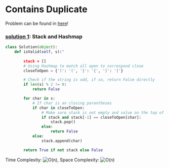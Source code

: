 # Contains Duplicate

Problem can be found in [here](https://leetcode.com/problems/valid-parentheses/)!

### [solution 1](/Stack/20-ValidParentheses/solution.py): Stack and Hashmap

```python
class Solution(object):
    def isValid(self, s):"
 
        stack = []
        # Using Hashmap to match all open to correspond close
        closeToOpen = {')': '(', '}': '{', ']': '['}

        # Check if the string is odd, if so, return False directly
        if len(s) % 2 != 0: 
            return False

        for char in s:
            # If char is an closing parentheses
            if char in closeToOpen:
                # Make sure stack is not empty and value on the top of stack is the matching value
                if stack and stack[-1] == closeToOpen[char]:
                    stack.pop()
                else:
                    return False
            else:
                stack.append(char)

        return True if not stack else False
```

Time Complexity: ![O(n)](<https://latex.codecogs.com/svg.image?\inline&space;O(n)>), Space Complexity: ![O(n)](<https://latex.codecogs.com/svg.image?\inline&space;O(n)>)